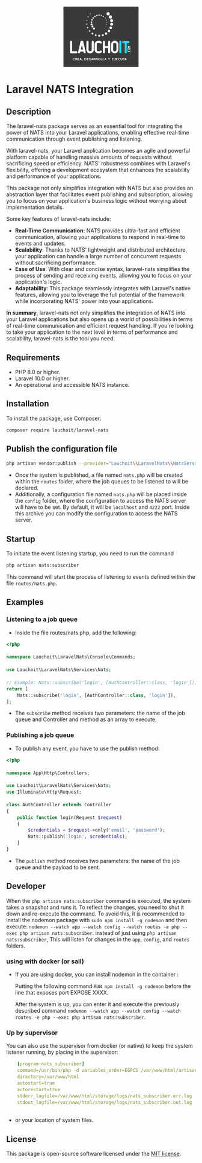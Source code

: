 <p align="center"><a href="https://www.youtube.com/@lauchoit" target="_blank"><img src="./images/logo.jpg" width="200" alt="LauchoIT Logo"></a></p>

# Laravel NATS Integration

## Description
The laravel-nats package serves as an essential tool for integrating the power of NATS into your Laravel applications, enabling effective real-time communication through event publishing and listening.

With laravel-nats, your Laravel application becomes an agile and powerful platform capable of handling massive amounts of requests without sacrificing speed or efficiency. NATS' robustness combines with Laravel's flexibility, offering a development ecosystem that enhances the scalability and performance of your applications.

This package not only simplifies integration with NATS but also provides an abstraction layer that facilitates event publishing and subscription, allowing you to focus on your application's business logic without worrying about implementation details.

Some key features of laravel-nats include:

- **Real-Time Communication:** NATS provides ultra-fast and efficient communication, allowing your applications to respond in real-time to events and updates.
- **Scalability**: Thanks to NATS' lightweight and distributed architecture, your application can handle a large number of concurrent requests without sacrificing performance.
- **Ease of Use**: With clear and concise syntax, laravel-nats simplifies the process of sending and receiving events, allowing you to focus on your application's logic.
- **Adaptability**: This package seamlessly integrates with Laravel's native features, allowing you to leverage the full potential of the framework while incorporating NATS' power into your applications.     

**In summary**, laravel-nats not only simplifies the integration of NATS into your Laravel applications but also opens up a world of possibilities in terms of real-time communication and efficient request handling. If you're looking to take your application to the next level in terms of performance and scalability, laravel-nats is the tool you need.

## Requirements
- PHP 8.0 or higher.
- Laravel 10.0 or higher.
- An operational and accessible NATS instance.

## Installation
To install the package, use Composer:
```bash
composer require lauchoit/laravel-nats
```
## Publish the configuration file
```bash
php artisan vendor:publish --provider="Lauchoit\\LaravelNats\\NatsServiceProvider"
```
- Once the system is published, a file named `nats.php` will be created within the `routes` folder, where the job queues to be listened to will be declared. 
- Additionally, a configuration file named `nats.php` will be placed inside the `config` folder, where the configuration to access the NATS server will have to be set.
By default, it will be `localhost` and `4222` port. Inside this archive you can modify the configuration to access the NATS server.

## Startup
To initiate the event listening startup, you need to run the command 
```bash 
php artisan nats:subscriber
```
This command will start the process of listening to events defined within the file `routes/nats.php`.

## Examples
### Listening to a job queue
  - Inside the file routes/nats.php, add the following:
```php
<?php

namespace Lauchoit\LaravelNats\Console\Commands;

use Lauchoit\LaravelNats\Services\Nats;

// Example: Nats::subscribe('login', [AuthController::class, 'login']),
return [ 
    Nats::subscribe('login', [AuthController::class, 'login']),
];

```
- The `subscribe` method receives two parameters: the name of the job queue and Controller and method as an array to execute.

### Publishing a job queue
- To publish any event, you have to use the publish method:
```php
<?php

namespace App\Http\Controllers;

use Lauchoit\LaravelNats\Services\Nats;
use Illuminate\Http\Request;

class AuthController extends Controller
{
    public function login(Request $request)
    {
        $credentials = $request->only('email', 'password');
        Nats::publish('login', $credentials);
    }
}
```
- The `publish` method receives two parameters: the name of the job queue and the payload to be sent.

## Developer
When the `php artisan nats:subscriber` command is executed, the system takes a snapshot and runs it. 
To reflect the changes, you need to shut it down and re-execute the command. 
To avoid this, it is recommended to install the nodemon package with `sudo npm install -g nodemon` 
and then execute: `nodemon --watch app --watch config --watch routes -e php --exec php artisan nats:subscriber`.
instead of just using `php artisan nats:subscriber`,
This will listen for changes in the `app`, `config`, and `routes` folders.

### using with docker (or sail)
- If you are using docker, you can install nodemon in the container :

    Putting the following command `RUN npm install -g nodemon` before the line that exposes port EXPOSE XXXX.

    After the system is up, you can enter it and execute the previously described
    command `nodemon --watch app --watch config --watch routes -e php --exec php artisan nats:subscriber`.

### Up by supervisor
You can also use the supervisor from docker (or native) to keep the system listener running, by placing in the supervisor:
    
```yaml
    [program:nats_subscriber]
    command=/usr/bin/php -d variables_order=EGPCS /var/www/html/artisan nats:subscriber
    directory=/var/www/html
    autostart=true
    autorestart=true
    stderr_logfile=/var/www/html/storage/logs/nats_subscriber.err.log
    stdout_logfile=/var/www/html/storage/logs/nats_subscriber.out.log
    
```
- or your location of system files.


## License
This package is open-source software licensed under the [MIT license](https://opensource.org/licenses/MIT).
```
